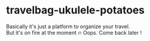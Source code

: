 # travelbag-ukulele-potatoes

Basically it's just a platform to organize your travel.  
But it's on fire at the moment 🔥
Oops. Come back later !
